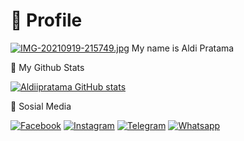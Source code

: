 # 👤 Profile
[![IMG-20210919-215749.jpg](https://i.postimg.cc/J41hjk5C/IMG-20210919-215749.jpg)](https://postimg.cc/qg50TgF1)
My name is Aldi Pratama

🔖 My Github Stats

[![Aldiipratama GitHub stats](https://github-readme-stats.vercel.app/api?username=aldiipratama&custom_title=Kartu+Tanda+Github&count_private=true&show_icons=true&theme=dracula&include_all_commits=true&title_color=FAD000&icon_color=884DFF&border_color=000000&locale=id&text_color=96C3EB)](https://github.com/aldiipratama/github-readme-stats)

🔗 Sosial Media

[![Facebook](https://img.shields.io/badge/Facebook-blue?style=for-the-badge&logo=Facebook&logoColor=white)](https://facebook.com/aldiprtm4)
[![Instagram](https://img.shields.io/badge/Instagram-9B6954?style=for-the-badge&logo=Instagram&logoColor=white)](https://instagram.com/rinaldi_r7)
[![Telegram](https://img.shields.io/badge/Telegram-9CF?style=for-the-badge&logo=Telegram&logoColor=white)](https://t.me/aldiprtm4)
[![Whatsapp](https://img.shields.io/badge/Whatsapp-success?style=for-the-badge&logo=Whatsapp&logoColor=white)](https://wa.me/6285798257393)
